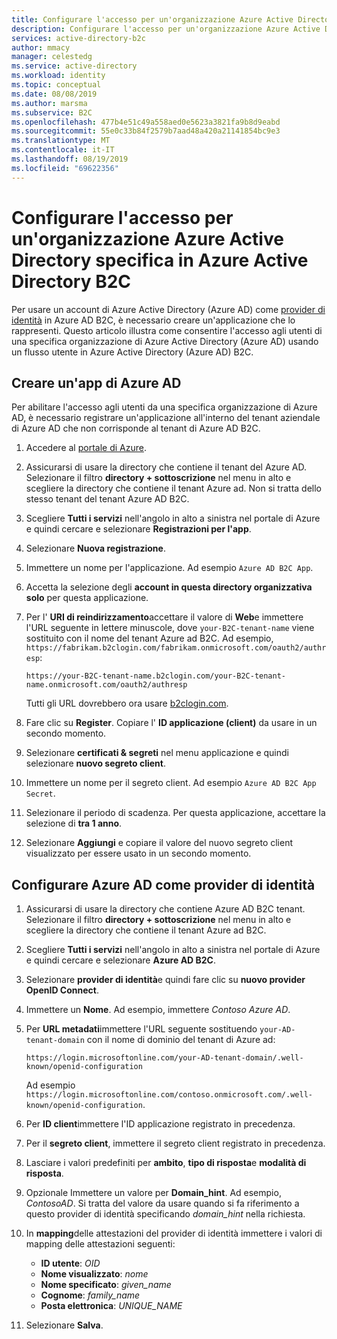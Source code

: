```yaml
---
title: Configurare l'accesso per un'organizzazione Azure Active Directory-Azure Active Directory B2C
description: Configurare l'accesso per un'organizzazione Azure Active Directory specifica in Azure Active Directory B2C.
services: active-directory-b2c
author: mmacy
manager: celestedg
ms.service: active-directory
ms.workload: identity
ms.topic: conceptual
ms.date: 08/08/2019
ms.author: marsma
ms.subservice: B2C
ms.openlocfilehash: 477b4e51c49a558aed0e5623a3821fa9b8d9eabd
ms.sourcegitcommit: 55e0c33b84f2579b7aad48a420a21141854bc9e3
ms.translationtype: MT
ms.contentlocale: it-IT
ms.lasthandoff: 08/19/2019
ms.locfileid: "69622356"
---
```

# <a name="set-up-sign-in-for-a-specific-azure-active-directory-organization-in-azure-active-directory-b2c"></a>Configurare l'accesso per un'organizzazione Azure Active Directory specifica in Azure Active Directory B2C

Per usare un account di Azure Active Directory (Azure AD) come [provider di identità](active-directory-b2c-reference-oauth-code.md) in Azure AD B2C, è necessario creare un'applicazione che lo rappresenti. Questo articolo illustra come consentire l'accesso agli utenti di una specifica organizzazione di Azure Active Directory (Azure AD) usando un flusso utente in Azure Active Directory (Azure AD) B2C.

## <a name="create-an-azure-ad-app"></a>Creare un'app di Azure AD

Per abilitare l'accesso agli utenti da una specifica organizzazione di Azure AD, è necessario registrare un'applicazione all'interno del tenant aziendale di Azure AD che non corrisponde al tenant di Azure AD B2C.

1. Accedere al [portale di Azure](https://portal.azure.com).
2. Assicurarsi di usare la directory che contiene il tenant del Azure AD. Selezionare il filtro **directory + sottoscrizione** nel menu in alto e scegliere la directory che contiene il tenant Azure ad. Non si tratta dello stesso tenant del tenant Azure AD B2C.
3. Scegliere **Tutti i servizi** nell'angolo in alto a sinistra nel portale di Azure e quindi cercare e selezionare **Registrazioni per l'app**.
4. Selezionare **Nuova registrazione**.
5. Immettere un nome per l'applicazione. Ad esempio `Azure AD B2C App`.
6. Accetta la selezione degli **account in questa directory organizzativa solo** per questa applicazione.
7. Per l' **URI di reindirizzamento**accettare il valore di **Web**e immettere l'URL seguente in lettere minuscole, dove `your-B2C-tenant-name` viene sostituito con il nome del tenant Azure ad B2C. Ad esempio, `https://fabrikam.b2clogin.com/fabrikam.onmicrosoft.com/oauth2/authresp`:

    ```
    https://your-B2C-tenant-name.b2clogin.com/your-B2C-tenant-name.onmicrosoft.com/oauth2/authresp
    ```

    Tutti gli URL dovrebbero ora usare [b2clogin.com](b2clogin.md).

8. Fare clic su **Register**. Copiare l' **ID applicazione (client)** da usare in un secondo momento.
9. Selezionare **certificati & segreti** nel menu applicazione e quindi selezionare **nuovo segreto client**.
10. Immettere un nome per il segreto client. Ad esempio `Azure AD B2C App Secret`.
11. Selezionare il periodo di scadenza. Per questa applicazione, accettare la selezione di **tra 1 anno**.
12. Selezionare **Aggiungi** e copiare il valore del nuovo segreto client visualizzato per essere usato in un secondo momento.

## <a name="configure-azure-ad-as-an-identity-provider"></a>Configurare Azure AD come provider di identità

1. Assicurarsi di usare la directory che contiene Azure AD B2C tenant. Selezionare il filtro **directory + sottoscrizione** nel menu in alto e scegliere la directory che contiene il tenant Azure ad B2C.
1. Scegliere **Tutti i servizi** nell'angolo in alto a sinistra nel portale di Azure e quindi cercare e selezionare **Azure AD B2C**.
1. Selezionare **provider di identità**e quindi fare clic su **nuovo provider OpenID Connect**.
1. Immettere un **Nome**. Ad esempio, immettere *Contoso Azure AD*.
1. Per **URL metadati**immettere l'URL seguente sostituendo `your-AD-tenant-domain` con il nome di dominio del tenant di Azure ad:

    ```
    https://login.microsoftonline.com/your-AD-tenant-domain/.well-known/openid-configuration
    ```

    Ad esempio `https://login.microsoftonline.com/contoso.onmicrosoft.com/.well-known/openid-configuration`.

1. Per **ID client**immettere l'ID applicazione registrato in precedenza.
1. Per il **segreto client**, immettere il segreto client registrato in precedenza.
1. Lasciare i valori predefiniti per **ambito**, **tipo di risposta**e **modalità di risposta**.
1. Opzionale Immettere un valore per **Domain_hint**. Ad esempio, *ContosoAD*. Si tratta del valore da usare quando si fa riferimento a questo provider di identità specificando *domain_hint* nella richiesta.
1. In **mapping**delle attestazioni del provider di identità immettere i valori di mapping delle attestazioni seguenti:

    * **ID utente**: *OID*
    * **Nome visualizzato**: *nome*
    * **Nome specificato**: *given_name*
    * **Cognome**: *family_name*
    * **Posta elettronica**: *UNIQUE_NAME*

1. Selezionare **Salva**.
